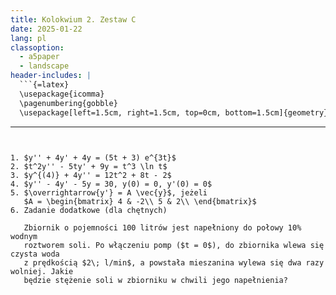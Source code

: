 ```yaml
---
title: Kolokwium 2. Zestaw C
date: 2025-01-22
lang: pl
classoption:
  - a5paper
  - landscape
header-includes: |
  ```{=latex}
  \usepackage{icomma}
  \pagenumbering{gobble}
  \usepackage[left=1.5cm, right=1.5cm, top=0cm, bottom=1.5cm]{geometry}
  ```
---
```


1. $y'' + 4y' + 4y = (5t + 3) e^{3t}$
2. $t^2y'' - 5ty' + 9y = t^3 \ln t$
3. $y^{(4)} + 4y'' = 12t^2 + 8t - 2$
4. $y'' - 4y' - 5y = 30, y(0) = 0, y'(0) = 0$
5. $\overrightarrow{y'} = A \vec{y}$, jeżeli
   $A = \begin{bmatrix} 4 & -2\\ 5 & 2\\ \end{bmatrix}$
6. Zadanie dodatkowe (dla chętnych)

   Zbiornik o pojemności 100 litrów jest napełniony do połowy 10% wodnym
   roztworem soli. Po włączeniu pomp ($t = 0$), do zbiornika wlewa się czysta woda
   z prędkością $2\; l/min$, a powstała mieszanina wylewa się dwa razy wolniej. Jakie
   będzie stężenie soli w zbiorniku w chwili jego napełnienia?
